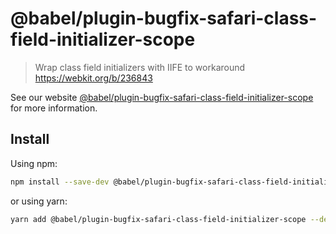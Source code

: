 # @babel/plugin-bugfix-safari-class-field-initializer-scope

> Wrap class field initializers with IIFE to workaround https://webkit.org/b/236843

See our
website [@babel/plugin-bugfix-safari-class-field-initializer-scope](https://babeljs.io/docs/babel-plugin-bugfix-safari-class-field-initializer-scope)
for more information.

## Install

Using npm:

```sh
npm install --save-dev @babel/plugin-bugfix-safari-class-field-initializer-scope
```

or using yarn:

```sh
yarn add @babel/plugin-bugfix-safari-class-field-initializer-scope --dev
```
